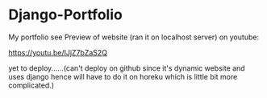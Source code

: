 # Django-Portfolio
 My portfolio
 see Preview of website (ran it on localhost server) on youtube:
 
 https://youtu.be/IJjZ7bZaS2Q 
 
 yet to deploy......(can't deploy on github since it's dynamic website and uses django hence will have to do it on horeku which is little bit more complicated.)
